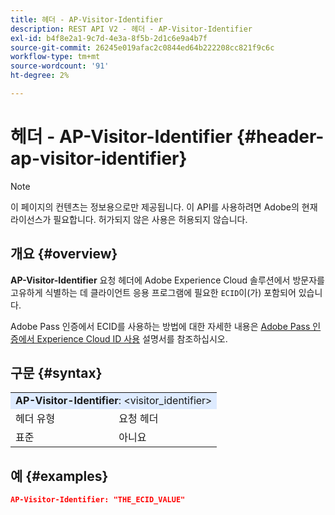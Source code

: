 ```yaml
---
title: 헤더 - AP-Visitor-Identifier
description: REST API V2 - 헤더 - AP-Visitor-Identifier
exl-id: b4f8e2a1-9c7d-4e3a-8f5b-2d1c6e9a4b7f
source-git-commit: 26245e019afac2c0844ed64b222208cc821f9c6c
workflow-type: tm+mt
source-wordcount: '91'
ht-degree: 2%

---
```



# 헤더 - AP-Visitor-Identifier {#header-ap-visitor-identifier}

>[!NOTE]
>
> 이 페이지의 컨텐츠는 정보용으로만 제공됩니다. 이 API를 사용하려면 Adobe의 현재 라이선스가 필요합니다. 허가되지 않은 사용은 허용되지 않습니다.

## 개요 {#overview}

<b>AP-Visitor-Identifier</b> 요청 헤더에 Adobe Experience Cloud 솔루션에서 방문자를 고유하게 식별하는 데 클라이언트 응용 프로그램에 필요한 `ECID`이(가) 포함되어 있습니다.

Adobe Pass 인증에서 ECID를 사용하는 방법에 대한 자세한 내용은 [Adobe Pass 인증에서 Experience Cloud ID 사용](../../../../features-premium/analytics/exp-cloud-id-authn.md) 설명서를 참조하십시오.

## 구문 {#syntax}

<table style="table-layout:auto">
   <tr>
      <td style="background-color: #DEEBFF;" colspan="2"><b>AP-Visitor-Identifier</b>: &lt;visitor_identifier&gt;</td>
   </tr>
   <tr>
      <td>헤더 유형</td>
      <td>요청 헤더</td>
   </tr>
   <tr>
      <td>표준</td>
      <td>아니요</td>
   </tr>
</table>

## 예 {#examples}

```JSON
AP-Visitor-Identifier: "THE_ECID_VALUE"
```
